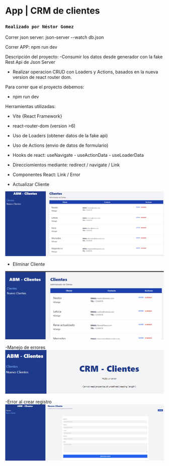 # App | CRM de clientes

### `Realizado por Néstor Gomez`

Correr json server: json-server --watch db.json

Correr APP: npm run dev

Descripción del proyecto:
-Consumir los datos desde generador con la fake Rest Api de Json Server
- Realizar operacion CRUD con Loaders y Actions, basados en la nueva version de react router dom.

Para correr que el proyecto debemos:

- npm run dev

Herramientas utilizadas:

- Vite {React Framework}
- react-router-dom (version >6)
- Uso de Loaders (obtener datos de la fake api) 
- Uso de Actions (envio de datos de formulario)
- Hooks de react: useNavigate - useActionData - useLoaderData
- Direcciomientos mediante:  redirect / navigate / Link
- Componentes React: Link / Error


- Actualizar Cliente
<img src="./public/actualizar-cliente.gif" />

- Eliminar Cliente
<img src="./public/eliminar-cliente.gif" />

-Manejo de errores
<img src="./public/error-crm.png" />

-Error al crear registro
<img src="./public/error-creacion.gif" />








